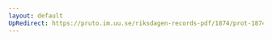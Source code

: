 ```yaml
---
layout: default
UpRedirect: https://pruto.im.uu.se/riksdagen-records-pdf/1874/prot-1874--fk--423.pdf
---
```

